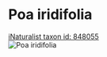 
Poa iridifolia
==============
  
[iNaturalist taxon id: 848055](https://www.inaturalist.org/taxa/848055)  
![Poa iridifolia](https://inaturalist-open-data.s3.amazonaws.com/photos/30162439/medium.jpeg)